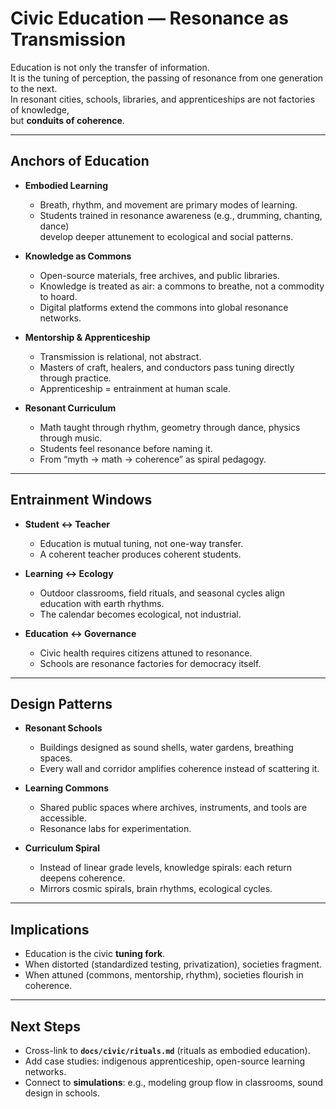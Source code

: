# Civic Education — Resonance as Transmission

Education is not only the transfer of information.  
It is the tuning of perception, the passing of resonance from one generation to the next.  
In resonant cities, schools, libraries, and apprenticeships are not factories of knowledge,  
but **conduits of coherence**.

---

## Anchors of Education

- **Embodied Learning**  
  - Breath, rhythm, and movement are primary modes of learning.  
  - Students trained in resonance awareness (e.g., drumming, chanting, dance)  
    develop deeper attunement to ecological and social patterns.

- **Knowledge as Commons**  
  - Open-source materials, free archives, and public libraries.  
  - Knowledge is treated as air: a commons to breathe, not a commodity to hoard.  
  - Digital platforms extend the commons into global resonance networks.

- **Mentorship & Apprenticeship**  
  - Transmission is relational, not abstract.  
  - Masters of craft, healers, and conductors pass tuning directly through practice.  
  - Apprenticeship = entrainment at human scale.

- **Resonant Curriculum**  
  - Math taught through rhythm, geometry through dance, physics through music.  
  - Students feel resonance before naming it.  
  - From “myth → math → coherence” as spiral pedagogy.

---

## Entrainment Windows

- **Student ↔ Teacher**  
  - Education is mutual tuning, not one-way transfer.  
  - A coherent teacher produces coherent students.

- **Learning ↔ Ecology**  
  - Outdoor classrooms, field rituals, and seasonal cycles align education with earth rhythms.  
  - The calendar becomes ecological, not industrial.

- **Education ↔ Governance**  
  - Civic health requires citizens attuned to resonance.  
  - Schools are resonance factories for democracy itself.

---

## Design Patterns

- **Resonant Schools**  
  - Buildings designed as sound shells, water gardens, breathing spaces.  
  - Every wall and corridor amplifies coherence instead of scattering it.

- **Learning Commons**  
  - Shared public spaces where archives, instruments, and tools are accessible.  
  - Resonance labs for experimentation.

- **Curriculum Spiral**  
  - Instead of linear grade levels, knowledge spirals: each return deepens coherence.  
  - Mirrors cosmic spirals, brain rhythms, ecological cycles.

---

## Implications

- Education is the civic **tuning fork**.  
- When distorted (standardized testing, privatization), societies fragment.  
- When attuned (commons, mentorship, rhythm), societies flourish in coherence.

---

## Next Steps

- Cross-link to **`docs/civic/rituals.md`** (rituals as embodied education).  
- Add case studies: indigenous apprenticeship, open-source learning networks.  
- Connect to **simulations**: e.g., modeling group flow in classrooms, sound design in schools.  
